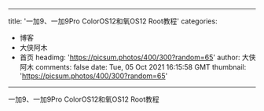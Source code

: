 
---
title: '一加9、一加9Pro ColorOS12和氧OS12 Root教程'
categories: 
 - 博客
 - 大侠阿木
 - 首页
headimg: 'https://picsum.photos/400/300?random=65'
author: 大侠阿木
comments: false
date: Tue, 05 Oct 2021 16:15:58 GMT
thumbnail: 'https://picsum.photos/400/300?random=65'
---

<div>   
一加9、一加9Pro ColorOS12和氧OS12 Root教程  
</div>
            